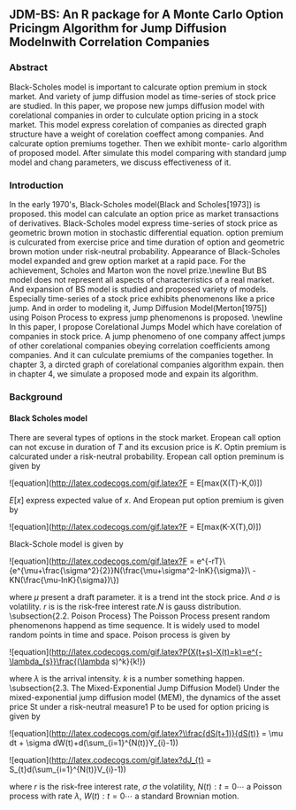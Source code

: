 ## JDM-BS: An R package for A Monte Carlo Option Pricingm Algorithm for Jump Diffusion Modelnwith Correlation Companies

### Abstract  
Black-Scholes model is important to calcurate option premium in stock market. And variety of jump diffusion model as
time-series of stock price are studied. In this paper, we propose new jumps diffusion model with corelational companies in
order to culculate option pricing in a stock market. This model express corelation of companies as directed graph structure
have a weight of corelation coeffect among companies. And calcurate option premiums together. Then we exhibit monte-
carlo algorithm of proposed model. After simulate this model comparing with standard jump model and chang parameters,
we discuss effectiveness of it.  

### Introduction
In the early 1970's, Black-Scholes model(Black and Scholes[1973]) is proposed. this model can calculate an option price as market transactions of derivatives. Black-Scholes model express time-series of stock price as geometric brown motion in stochastic differential equation. option premium is culcurated from exercise price and time duration of option and geometric brown motion under risk-neutral probability. Appearance of Black-Scholes model expanded and grew option market at a rapid pace. For the achievement, Scholes and Marton won the novel prize.\newline
But BS model does not represent all aspects of characterristics of a real market. And expansion of BS model is studied and proposed variety of models. Especially time-series of a stock price exhibits phenomenons like a price jump. And in order to modeling it, Jump Diffusion Model(Merton[1975]) using Poison Process to express jump phenomenons is proposed. \newline
In this paper, I propose Corelational Jumps Model which have corelation of companies in stock price. A jump phenomeno of one company affect jumps of other corelational companies obeying correlation coefficients among companies. And it can culculate premiums of the companies together. In chapter 3, a dircted graph of corelational companies algorithm expain. then in chapter 4, we simulate a proposed mode and expain its algorithm.  

### Background
#### Black Scholes model
There are several types of options in the stock market. Eropean call option can not excuse in duration of $T$ and its excusion price is $K$. Optin premium is calcurated under a risk-neutral probability. Eropean call option preminum is given by  

![equation](http://latex.codecogs.com/gif.latex?F = E[max(X(T)-K,0)])

$E[x]$ express expected value of $x$. And Eropean put option premium is given by  

![equation](http://latex.codecogs.com/gif.latex?F = E[max(K-X(T),0)])

Black-Schole model is given by  

![equation](http://latex.codecogs.com/gif.latex?F = e^{-rT}\\{e^{\\mu+\\frac{\\sigma^2}{2}}N(\\frac{\\mu+\\sigma^2-InK}{\\sigma})\\
-KN(\\frac{\\mu-InK}{\\sigma})\\})

where $\mu$ present a draft parameter. it is a trend int the stock price.  And $\sigma$ is volatility. $r$ is is the risk-free interest rate.$N$ is gauss distribution.
\subsection{2.2. Poison Process}
The Poisson Process present random phenomenons happend as time sequence. It is widely used to model random points in time and space. Poison process is given by  
  
![equation](http://latex.codecogs.com/gif.latex?P(X(t+s)-X(t)=k)=e^{-\lambda_{s}}\frac{(\lambda s)^k}{k!})  

where $\lambda$ is the arrival intensity. $k$ is a number something happen.
\subsection{2.3. The Mixed-Exponential Jump Diffusion Model}
Under the mixed-exponential jump diffusion model (MEM), the dynamics of the asset price St
under a risk-neutral measure1 P to be used for option pricing is given by

![equation](http://latex.codecogs.com/gif.latex?\\frac{dS(t+1)}{dS(t)} =  \\mu dt + \\sigma dW(t)+d(\\sum_{i=1}^{N(t)}Y_{i}-1))


![equation](http://latex.codecogs.com/gif.latex?dJ_{t} = S_{t}d(\sum_{i=1}^{N(t)}V_{i}-1))

where $r$ is the risk-free interest rate, $\sigma$ the volatility, ${N(t):t =0\cdots}$ a Poisson process with rate $\lambda$, ${W(t):t=0\cdots}$ a standard Brownian motion.  
